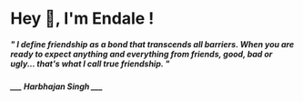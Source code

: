 <h1 title="head"> Hey 👋, I'm Endale !</h1>

**<h5><i>" I define friendship as a bond that transcends all barriers. When you are ready to expect anything and everything from friends, good, bad or ugly... that's what I call true friendship. "</i></h5>**

*<b>___ Harbhajan Singh ___</b>*
